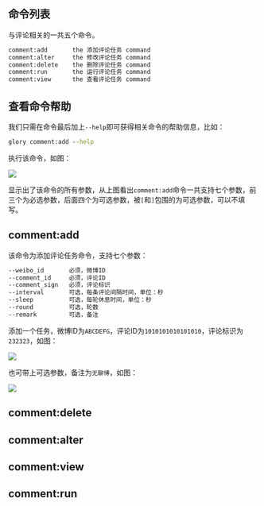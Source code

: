 ## 命令列表

与评论相关的一共五个命令。

```cmd
comment:add       the 添加评论任务 command
comment:alter     the 修改评论任务 command
comment:delete    the 删除评论任务 command
comment:run       the 运行评论任务 command
comment:view      the 查看评论任务 command
```

## 查看命令帮助

我们只需在命令最后加上`--help`即可获得相关命令的帮助信息，比如：

```cmd
glory comment:add --help
```

执行该命令，如图：

![](https://api.superbed.cn/static/images/2020/08/28/5f48988a160a154a679f99ea.jpg)

显示出了该命令的所有参数，从上图看出`comment:add`命令一共支持七个参数，前三个为必选参数，后面四个为可选参数，被`[`和`]`包围的为可选参数，可以不填写。

## comment:add

该命令为添加评论任务命令，支持七个参数：

```cmd
--weibo_id       必须，微博ID
--comment_id     必须，评论ID
--comment_sign   必须，评论标识
--interval       可选，每条评论间隔时间，单位：秒
--sleep          可选，每轮休息时间，单位：秒
--round          可选，轮数
--remark         可选，备注
```

添加一个任务，微博ID为`ABCDEFG`，评论ID为`1010101010101010`，评论标识为`232323`，如图：

![](https://p.pstatp.com/origin/138220000f967118211a4)

也可带上可选参数，备注为`无聊博`，如图：

![](https://p.pstatp.com/origin/fef600029fba43f5a674)

## comment:delete

## comment:alter

## comment:view

## comment:run

